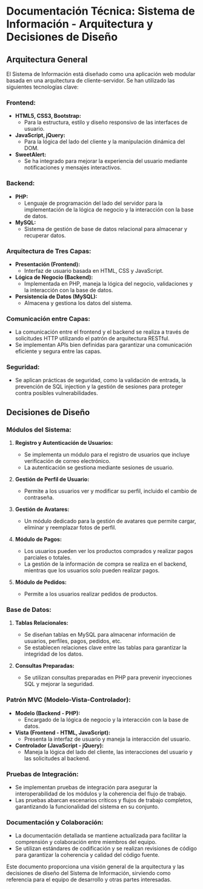 # Documentación Técnica: Sistema de Información - Arquitectura y Decisiones de Diseño

## Arquitectura General

El Sistema de Información está diseñado como una aplicación web modular basada en una arquitectura de cliente-servidor. Se han utilizado las siguientes tecnologías clave:

### Frontend:
- **HTML5, CSS3, Bootstrap:**
  - Para la estructura, estilo y diseño responsivo de las interfaces de usuario.
- **JavaScript, jQuery:**
  - Para la lógica del lado del cliente y la manipulación dinámica del DOM.
- **SweetAlert:**
  - Se ha integrado para mejorar la experiencia del usuario mediante notificaciones y mensajes interactivos.

### Backend:
- **PHP:**
  - Lenguaje de programación del lado del servidor para la implementación de la lógica de negocio y la interacción con la base de datos.
- **MySQL:**
  - Sistema de gestión de base de datos relacional para almacenar y recuperar datos.

### Arquitectura de Tres Capas:
- **Presentación (Frontend):**
  - Interfaz de usuario basada en HTML, CSS y JavaScript.
- **Lógica de Negocio (Backend):**
  - Implementada en PHP, maneja la lógica del negocio, validaciones y la interacción con la base de datos.
- **Persistencia de Datos (MySQL):**
  - Almacena y gestiona los datos del sistema.

### Comunicación entre Capas:
- La comunicación entre el frontend y el backend se realiza a través de solicitudes HTTP utilizando el patrón de arquitectura RESTful.
- Se implementan APIs bien definidas para garantizar una comunicación eficiente y segura entre las capas.

### Seguridad:
- Se aplican prácticas de seguridad, como la validación de entrada, la prevención de SQL injection y la gestión de sesiones para proteger contra posibles vulnerabilidades.

## Decisiones de Diseño

### Módulos del Sistema:

1. **Registro y Autenticación de Usuarios:**
   - Se implementa un módulo para el registro de usuarios que incluye verificación de correo electrónico.
   - La autenticación se gestiona mediante sesiones de usuario.

2. **Gestión de Perfil de Usuario:**
   - Permite a los usuarios ver y modificar su perfil, incluido el cambio de contraseña.

3. **Gestión de Avatares:**
   - Un módulo dedicado para la gestión de avatares que permite cargar, eliminar y reemplazar fotos de perfil.

4. **Módulo de Pagos:**
   - Los usuarios pueden ver los productos comprados y realizar pagos parciales o totales.
   - La gestión de la información de compra se realiza en el backend, mientras que los usuarios solo pueden realizar pagos.

5. **Módulo de Pedidos:**
   - Permite a los usuarios realizar pedidos de productos.

### Base de Datos:

1. **Tablas Relacionales:**
   - Se diseñan tablas en MySQL para almacenar información de usuarios, perfiles, pagos, pedidos, etc.
   - Se establecen relaciones clave entre las tablas para garantizar la integridad de los datos.

2. **Consultas Preparadas:**
   - Se utilizan consultas preparadas en PHP para prevenir inyecciones SQL y mejorar la seguridad.

### Patrón MVC (Modelo-Vista-Controlador):

- **Modelo (Backend - PHP):**
  - Encargado de la lógica de negocio y la interacción con la base de datos.
- **Vista (Frontend - HTML, JavaScript):**
  - Presenta la interfaz de usuario y maneja la interacción del usuario.
- **Controlador (JavaScript - jQuery):**
  - Maneja la lógica del lado del cliente, las interacciones del usuario y las solicitudes al backend.

### Pruebas de Integración:

- Se implementan pruebas de integración para asegurar la interoperabilidad de los módulos y la coherencia del flujo de trabajo.
- Las pruebas abarcan escenarios críticos y flujos de trabajo completos, garantizando la funcionalidad del sistema en su conjunto.

### Documentación y Colaboración:

- La documentación detallada se mantiene actualizada para facilitar la comprensión y colaboración entre miembros del equipo.
- Se utilizan estándares de codificación y se realizan revisiones de código para garantizar la coherencia y calidad del código fuente.

Este documento proporciona una visión general de la arquitectura y las decisiones de diseño del Sistema de Información, sirviendo como referencia para el equipo de desarrollo y otras partes interesadas.